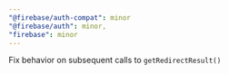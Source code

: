 ```yaml
---
"@firebase/auth-compat": minor
"@firebase/auth": minor,
"firebase": minor
---
```


Fix behavior on subsequent calls to `getRedirectResult()`
